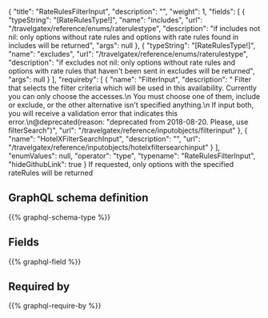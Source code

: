 {
  "title": "RateRulesFilterInput",
  "description": "",
  "weight": 1,
  "fields": [
    {
      "typeString": "[RateRulesType!]",
      "name": "includes",
      "url": "/travelgatex/reference/enums/raterulestype",
      "description": "if includes not nil: only options without rate rules and options with rate rules found in includes will be returned",
      "args": null
    },
    {
      "typeString": "[RateRulesType!]",
      "name": "excludes",
      "url": "/travelgatex/reference/enums/raterulestype",
      "description": "if excludes not nil: only options without rate rules and options with rate rules that haven't been sent in excludes will be returned",
      "args": null
    }
  ],
  "requireby": [
    {
      "name": "FilterInput",
      "description": " Filter that selects the filter criteria which will be used in this availability. Currently you can only choose the accesses.\n You must choose one of them, include or exclude, or the other alternative isn't specified anything.\n If input both, you will receive a validation error that indicates this error.\n@deprecated(reason: \"deprecated from 2018-08-20. Please, use filterSearch\")",
      "url": "/travelgatex/reference/inputobjects/filterinput"
    },
    {
      "name": "HotelXFilterSearchInput",
      "description": "",
      "url": "/travelgatex/reference/inputobjects/hotelxfiltersearchinput"
    }
  ],
  "enumValues": null,
  "operator": "type",
  "typename": "RateRulesFilterInput",
  "hideGithubLink": true
}
If requested, only options with the specified rateRules will be returned
## GraphQL schema definition

{{% graphql-schema-type %}}

## Fields

{{% graphql-field %}}

## Required by

{{% graphql-require-by %}}
